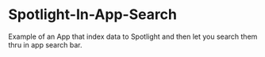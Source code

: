 # Spotlight-In-App-Search
Example of an App that index data to Spotlight and then let you search them thru in app search bar.
